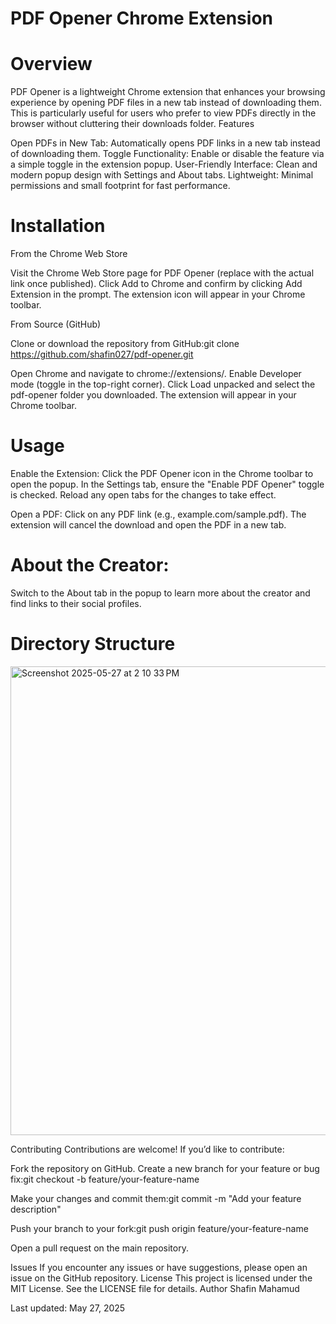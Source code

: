 # PDF Opener Chrome Extension

# Overview
PDF Opener is a lightweight Chrome extension that enhances your browsing experience by opening PDF files in a new tab instead of downloading them. This is particularly useful for users who prefer to view PDFs directly in the browser without cluttering their downloads folder.
Features

Open PDFs in New Tab: Automatically opens PDF links in a new tab instead of downloading them.
Toggle Functionality: Enable or disable the feature via a simple toggle in the extension popup.
User-Friendly Interface: Clean and modern popup design with Settings and About tabs.
Lightweight: Minimal permissions and small footprint for fast performance.

# Installation
From the Chrome Web Store

Visit the Chrome Web Store page for PDF Opener (replace with the actual link once published).
Click Add to Chrome and confirm by clicking Add Extension in the prompt.
The extension icon will appear in your Chrome toolbar.

From Source (GitHub)

Clone or download the repository from GitHub:git clone https://github.com/shafin027/pdf-opener.git


Open Chrome and navigate to chrome://extensions/.
Enable Developer mode (toggle in the top-right corner).
Click Load unpacked and select the pdf-opener folder you downloaded.
The extension will appear in your Chrome toolbar.

# Usage

Enable the Extension:
Click the PDF Opener icon in the Chrome toolbar to open the popup.
In the Settings tab, ensure the "Enable PDF Opener" toggle is checked.
Reload any open tabs for the changes to take effect.


Open a PDF:
Click on any PDF link (e.g., example.com/sample.pdf).
The extension will cancel the download and open the PDF in a new tab.


# About the Creator:
Switch to the About tab in the popup to learn more about the creator and find links to their social profiles.


# Directory Structure
<img width="750" alt="Screenshot 2025-05-27 at 2 10 33 PM" src="https://github.com/user-attachments/assets/6eb315c3-a8a8-4121-877f-f8949667f9f7" />


Contributing
Contributions are welcome! If you’d like to contribute:

Fork the repository on GitHub.
Create a new branch for your feature or bug fix:git checkout -b feature/your-feature-name


Make your changes and commit them:git commit -m "Add your feature description"


Push your branch to your fork:git push origin feature/your-feature-name


Open a pull request on the main repository.

Issues
If you encounter any issues or have suggestions, please open an issue on the GitHub repository.
License
This project is licensed under the MIT License. See the LICENSE file for details.
Author
Shafin Mahamud  


Last updated: May 27, 2025

